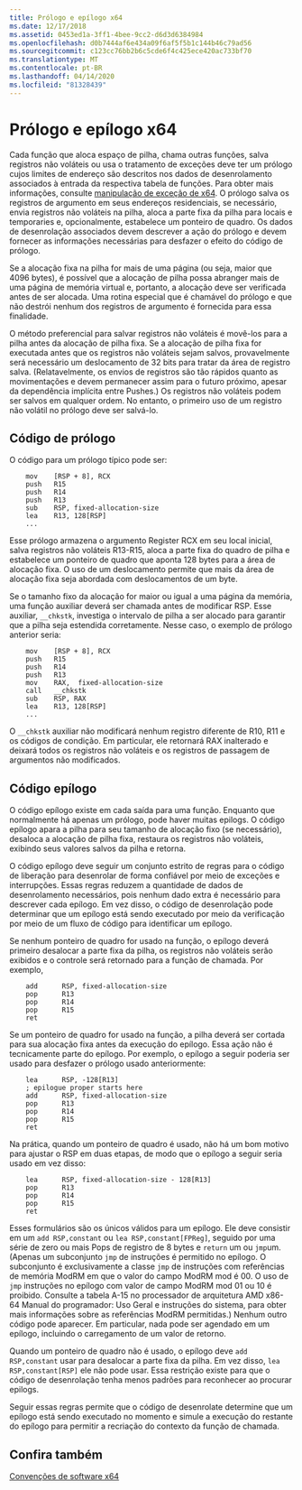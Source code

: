 ```yaml
---
title: Prólogo e epílogo x64
ms.date: 12/17/2018
ms.assetid: 0453ed1a-3ff1-4bee-9cc2-d6d3d6384984
ms.openlocfilehash: d0b7444af6e434a09f6af5f5b1c144b46c79ad56
ms.sourcegitcommit: c123cc76bb2b6c5cde6f4c425ece420ac733bf70
ms.translationtype: MT
ms.contentlocale: pt-BR
ms.lasthandoff: 04/14/2020
ms.locfileid: "81328439"
---
```

# <a name="x64-prolog-and-epilog"></a>Prólogo e epílogo x64

Cada função que aloca espaço de pilha, chama outras funções, salva registros não voláteis ou usa o tratamento de exceções deve ter um prólogo cujos limites de endereço são descritos nos dados de desenrolamento associados à entrada da respectiva tabela de funções. Para obter mais informações, consulte [manipulação de exceção de x64](../build/exception-handling-x64.md). O prólogo salva os registros de argumento em seus endereços residenciais, se necessário, envia registros não voláteis na pilha, aloca a parte fixa da pilha para locais e temporaries e, opcionalmente, estabelece um ponteiro de quadro. Os dados de desenrolação associados devem descrever a ação do prólogo e devem fornecer as informações necessárias para desfazer o efeito do código de prólogo.

Se a alocação fixa na pilha for mais de uma página (ou seja, maior que 4096 bytes), é possível que a alocação de pilha possa abranger mais de uma página de memória virtual e, portanto, a alocação deve ser verificada antes de ser alocada. Uma rotina especial que é chamável do prólogo e que não destrói nenhum dos registros de argumento é fornecida para essa finalidade.

O método preferencial para salvar registros não voláteis é movê-los para a pilha antes da alocação de pilha fixa. Se a alocação de pilha fixa for executada antes que os registros não voláteis sejam salvos, provavelmente será necessário um deslocamento de 32 bits para tratar da área de registro salva. (Relatavelmente, os envios de registros são tão rápidos quanto as movimentações e devem permanecer assim para o futuro próximo, apesar da dependência implícita entre Pushes.) Os registros não voláteis podem ser salvos em qualquer ordem. No entanto, o primeiro uso de um registro não volátil no prólogo deve ser salvá-lo.

## <a name="prolog-code"></a>Código de prólogo

O código para um prólogo típico pode ser:

```MASM
    mov    [RSP + 8], RCX
    push   R15
    push   R14
    push   R13
    sub    RSP, fixed-allocation-size
    lea    R13, 128[RSP]
    ...
```

Esse prólogo armazena o argumento Register RCX em seu local inicial, salva registros não voláteis R13-R15, aloca a parte fixa do quadro de pilha e estabelece um ponteiro de quadro que aponta 128 bytes para a área de alocação fixa. O uso de um deslocamento permite que mais da área de alocação fixa seja abordada com deslocamentos de um byte.

Se o tamanho fixo da alocação for maior ou igual a uma página da memória, uma função auxiliar deverá ser chamada antes de modificar RSP. Esse auxiliar, `__chkstk`, investiga o intervalo de pilha a ser alocado para garantir que a pilha seja estendida corretamente. Nesse caso, o exemplo de prólogo anterior seria:

```MASM
    mov    [RSP + 8], RCX
    push   R15
    push   R14
    push   R13
    mov    RAX,  fixed-allocation-size
    call   __chkstk
    sub    RSP, RAX
    lea    R13, 128[RSP]
    ...
```

O `__chkstk` auxiliar não modificará nenhum registro diferente de R10, R11 e os códigos de condição. Em particular, ele retornará RAX inalterado e deixará todos os registros não voláteis e os registros de passagem de argumentos não modificados.

## <a name="epilog-code"></a>Código epílogo

O código epílogo existe em cada saída para uma função. Enquanto que normalmente há apenas um prólogo, pode haver muitas epilogs. O código epílogo apara a pilha para seu tamanho de alocação fixo (se necessário), desaloca a alocação de pilha fixa, restaura os registros não voláteis, exibindo seus valores salvos da pilha e retorna.

O código epílogo deve seguir um conjunto estrito de regras para o código de liberação para desenrolar de forma confiável por meio de exceções e interrupções. Essas regras reduzem a quantidade de dados de desenrolamento necessários, pois nenhum dado extra é necessário para descrever cada epílogo. Em vez disso, o código de desenrolação pode determinar que um epílogo está sendo executado por meio da verificação por meio de um fluxo de código para identificar um epílogo.

Se nenhum ponteiro de quadro for usado na função, o epílogo deverá primeiro desalocar a parte fixa da pilha, os registros não voláteis serão exibidos e o controle será retornado para a função de chamada. Por exemplo,

```MASM
    add      RSP, fixed-allocation-size
    pop      R13
    pop      R14
    pop      R15
    ret
```

Se um ponteiro de quadro for usado na função, a pilha deverá ser cortada para sua alocação fixa antes da execução do epílogo. Essa ação não é tecnicamente parte do epílogo. Por exemplo, o epílogo a seguir poderia ser usado para desfazer o prólogo usado anteriormente:

```MASM
    lea      RSP, -128[R13]
    ; epilogue proper starts here
    add      RSP, fixed-allocation-size
    pop      R13
    pop      R14
    pop      R15
    ret
```

Na prática, quando um ponteiro de quadro é usado, não há um bom motivo para ajustar o RSP em duas etapas, de modo que o epílogo a seguir seria usado em vez disso:

```MASM
    lea      RSP, fixed-allocation-size - 128[R13]
    pop      R13
    pop      R14
    pop      R15
    ret
```

Esses formulários são os únicos válidos para um epílogo. Ele deve consistir em um `add RSP,constant` ou `lea RSP,constant[FPReg]`, seguido por uma série de zero ou mais Pops de registro de 8 bytes e `return` um ou `jmp`um. (Apenas um subconjunto `jmp` de instruções é permitido no epílogo. O subconjunto é exclusivamente a classe `jmp` de instruções com referências de memória ModRM em que o valor do campo ModRM mod é 00. O uso de `jmp` instruções no epílogo com valor de campo ModRM mod 01 ou 10 é proibido. Consulte a tabela A-15 no processador de arquitetura AMD x86-64 Manual do programador: Uso Geral e instruções do sistema, para obter mais informações sobre as referências ModRM permitidas.) Nenhum outro código pode aparecer. Em particular, nada pode ser agendado em um epílogo, incluindo o carregamento de um valor de retorno.

Quando um ponteiro de quadro não é usado, o epílogo deve `add RSP,constant` usar para desalocar a parte fixa da pilha. Em vez disso, `lea RSP,constant[RSP]` ele não pode usar. Essa restrição existe para que o código de desenrolação tenha menos padrões para reconhecer ao procurar epilogs.

Seguir essas regras permite que o código de desenrolate determine que um epílogo está sendo executado no momento e simule a execução do restante do epílogo para permitir a recriação do contexto da função de chamada.

## <a name="see-also"></a>Confira também

[Convenções de software x64](x64-software-conventions.md)
